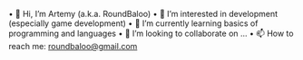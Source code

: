 • 👋 Hi, I’m Artemy (a.k.a. RoundBaloo)
• 👀 I’m interested in development (especially game development)
• 🌱 I’m currently learning basics of programming and languages
• 💞️ I’m looking to collaborate on ...
• 📫 How to reach me: roundbaloo@gmail.com
